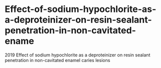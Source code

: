 # Effect-of-sodium-hypochlorite-as-a-deproteinizer-on-resin-sealant-penetration-in-non-cavitated-ename
2019 Effect of sodium hypochlorite as a deproteinizer on resin sealant penetration in non-cavitated enamel caries lesions
